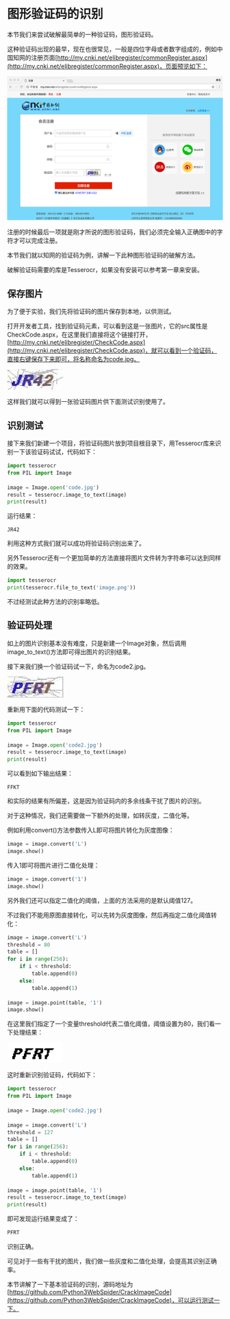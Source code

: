 # 图形验证码的识别

本节我们来尝试破解最简单的一种验证码，图形验证码。

这种验证码出现的最早，现在也很常见，一般是四位字母或者数字组成的，例如中国知网的注册页面[http://my.cnki.net/elibregister/commonRegister.aspx](http://my.cnki.net/elibregister/commonRegister.aspx)，页面预览如下：

![](./assets/2017-07-17-21-20-35.png)

注册的时候最后一项就是刚才所说的图形验证码，我们必须完全输入正确图中的字符才可以完成注册。

本节我们就以知网的验证码为例，讲解一下此种图形验证码的破解方法。

破解验证码需要的库是Tesserocr，如果没有安装可以参考第一章来安装。

## 保存图片

为了便于实验，我们先将验证码的图片保存到本地，以供测试。

打开开发者工具，找到验证码元素，可以看到这是一张图片，它的src属性是CheckCode.aspx，在这里我们直接将这个链接打开，[http://my.cnki.net/elibregister/CheckCode.aspx](http://my.cnki.net/elibregister/CheckCode.aspx)，就可以看到一个验证码，直接右键保存下来即可，将名称命名为code.jpg。

![](./assets/2017-07-17-21-43-53.jpg)

这样我们就可以得到一张验证码图片供下面测试识别使用了。


## 识别测试

接下来我们新建一个项目，将验证码图片放到项目根目录下，用Tesserocr库来识别一下该验证码试试，代码如下：

```python
import tesserocr
from PIL import Image

image = Image.open('code.jpg')
result = tesserocr.image_to_text(image)
print(result)
```

运行结果：

```
JR42
```

利用这种方式我们就可以成功将验证码识别出来了。

另外Tesserocr还有一个更加简单的方法直接将图片文件转为字符串可以达到同样的效果。

```python
import tesserocr
print(tesserocr.file_to_text('image.png'))
```

不过经测试此种方法的识别率略低。

## 验证码处理

如上的图片识别基本没有难度，只是新建一个Image对象，然后调用image_to_text()方法即可得出图片的识别结果。

接下来我们换一个验证码试一下，命名为code2.jpg。

![](./assets/2017-07-17-22-51-29.jpg)

重新用下面的代码测试一下：

```python
import tesserocr
from PIL import Image

image = Image.open('code2.jpg')
result = tesserocr.image_to_text(image)
print(result)
```

可以看到如下输出结果：

```
FFKT
```

和实际的结果有所偏差，这是因为验证码内的多余线条干扰了图片的识别。

对于这种情况，我们还需要做一下额外的处理，如转灰度，二值化等。

例如利用convert()方法参数传入L即可将图片转化为灰度图像：

```python
image = image.convert('L')
image.show()
```

传入1即可将图片进行二值化处理：

```python
image = image.convert('1')
image.show()
```

另外我们还可以指定二值化的阈值，上面的方法采用的是默认阈值127。

不过我们不能用原图直接转化，可以先转为灰度图像，然后再指定二值化阈值转化：

```python
image = image.convert('L')
threshold = 80
table = []
for i in range(256):
    if i < threshold:
        table.append(0)
    else:
        table.append(1)

image = image.point(table, '1')
image.show()
```

在这里我们指定了一个变量threshold代表二值化阈值，阈值设置为80，我们看一下处理结果：


![](./assets/2017-07-17-22-53-05.jpg)

这时重新识别验证码，代码如下：

```python
import tesserocr
from PIL import Image

image = Image.open('code2.jpg')

image = image.convert('L')
threshold = 127
table = []
for i in range(256):
    if i < threshold:
        table.append(0)
    else:
        table.append(1)

image = image.point(table, '1')
result = tesserocr.image_to_text(image)
print(result)
```

即可发现运行结果变成了：

```python
PFRT
```

识别正确。

可见对于一些有干扰的图片，我们做一些灰度和二值化处理，会提高其识别正确率。

本节讲解了一下基本验证码的识别，源码地址为[https://github.com/Python3WebSpider/CrackImageCode](https://github.com/Python3WebSpider/CrackImageCode)，可以运行测试一下。


